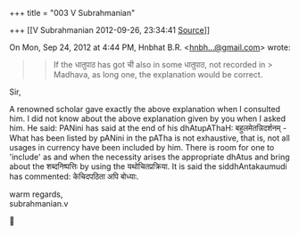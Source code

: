 +++
title = "003 V Subrahmanian"

+++
[[V Subrahmanian	2012-09-26, 23:34:41 [Source](https://groups.google.com/g/bvparishat/c/BbwTUxO5HAE)]]



On Mon, Sep 24, 2012 at 4:44 PM, Hnbhat B.R. \<[hnbh...@gmail.com]()\> wrote:  

> 
> >   
> > 
> > If the धातुपाठ has got ची also in some धातुपाठ, not recorded in > Madhava, as long one, the explanation would be correct.

  
Sir,  
  
A renowned scholar gave exactly the above explanation when I consulted him. I did not know about the above explanation given by you when I asked him. He said: PANini has said at the end of his dhAtupAThaH: बहुलमेतन्निदर्शनम् - What has been listed by pANini in the pATha is not exhaustive, that is, not all usages in currency have been included by him. There is room for one to 'include' as and when the necessity arises the appropriate dhAtus and bring about the शब्दनिष्पत्तिः by using the यथोचितप्रक्रिया. It is said the siddhAntakaumudi has commented: केचिदपठिता अपि बोध्याः.  
  
warm regards,  
subrahmanian.v   



